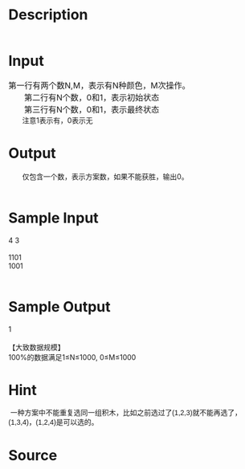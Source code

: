 
# Description

<div class="content"><p><img alt="" src="/source/bzoj/2420/img/aHR0cHM6Ly9seWRzeS5jb20vSnVkZ2VPbmxpbmUvdXBsb2FkLzIwMTIwMi8xMS5qcGc=.jpg"/></p>
<p></p></div>

# Input

<div class="content"><div><span style="font-size: 12pt">第一行有两个数</span><span style="font-size: 12pt">N,M</span><span style="font-size: 12pt">，表示有</span><span style="font-size: 12pt">N</span><span style="font-size: 12pt">种颜色，</span><span style="font-size: 12pt">M</span><span style="font-size: 12pt">次操作。</span></div>
<div><span style="font-size: 12pt">       </span><span style="font-size: 12pt">第二行有</span><span style="font-size: 12pt">N</span><span style="font-size: 12pt">个数，</span><span style="font-size: 12pt">0</span><span style="font-size: 12pt">和</span><span style="font-size: 12pt">1</span><span style="font-size: 12pt">，表示初始状态</span></div>
<div><span style="font-size: 12pt">       </span><span style="font-size: 12pt">第三行有</span><span style="font-size: 12pt">N</span><span style="font-size: 12pt">个数，</span><span style="font-size: 12pt">0</span><span style="font-size: 12pt">和</span><span style="font-size: 12pt">1</span><span style="font-size: 12pt">，表示最终状态</span></div>
<div><span>       </span>注意1表示有，0表示无</div></div>

# Output

<div class="content"><div><span>       </span>仅包含一个数，表示方案数，如果不能获胜，输出0。</div>
<div> </div></div>

# Sample Input

<div class="content"><span class="sampledata">   4 3<br/>
<br/>
   1101<br/>
   1001<br/>
 <br/>
</span></div>

# Sample Output

<div class="content"><span class="sampledata">1 <br/>
<br/>
【大致数据规模】<br/>
 100%的数据满足1≤N≤1000, 0≤M≤1000</span></div>

# Hint

<div class="content"><p></p><p> <span style="font-family: Arial; font-size: 14px; line-height: 19.16666603088379px;">一种方案中不能重复选同一组积木，比如之前选过了(1,2,3)就不能再选了，(1,3,4)，(1,2,4)是可以选的。</span></p><p></p></div>

# Source

<div class="content"><p><a href="problemset.php?search="></a></p></div>

